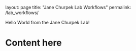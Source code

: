 layout: page
title: "Jane Churpek Lab Workflows"
permalink: /lab_workflows/

Hello World from the Jane Churpek Lab!

# Content here
